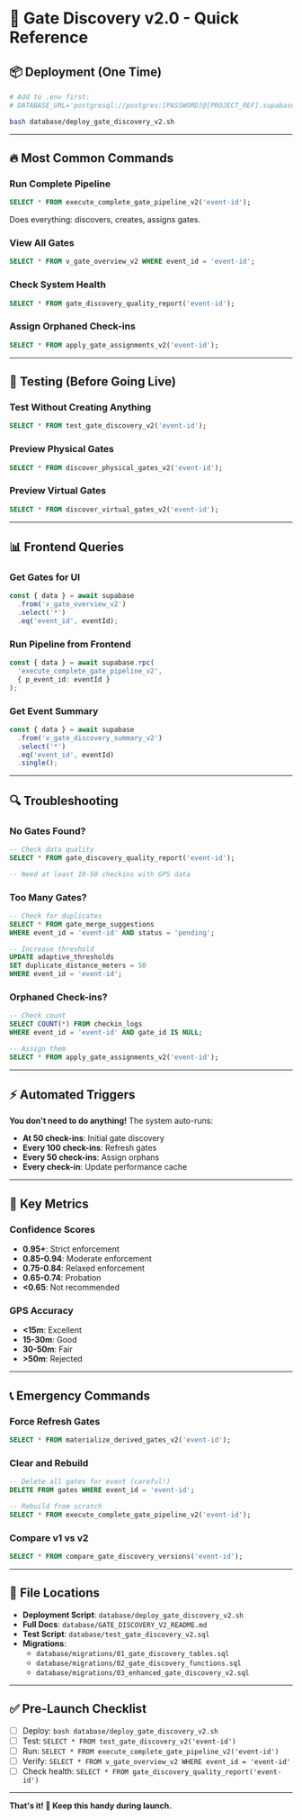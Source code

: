 # 🚀 Gate Discovery v2.0 - Quick Reference

## 📦 Deployment (One Time)

```bash
# Add to .env first:
# DATABASE_URL='postgresql://postgres:[PASSWORD]@[PROJECT_REF].supabase.co:5432/postgres'

bash database/deploy_gate_discovery_v2.sh
```

---

## 🔥 Most Common Commands

### Run Complete Pipeline
```sql
SELECT * FROM execute_complete_gate_pipeline_v2('event-id');
```
Does everything: discovers, creates, assigns gates.

### View All Gates
```sql
SELECT * FROM v_gate_overview_v2 WHERE event_id = 'event-id';
```

### Check System Health
```sql
SELECT * FROM gate_discovery_quality_report('event-id');
```

### Assign Orphaned Check-ins
```sql
SELECT * FROM apply_gate_assignments_v2('event-id');
```

---

## 🧪 Testing (Before Going Live)

### Test Without Creating Anything
```sql
SELECT * FROM test_gate_discovery_v2('event-id');
```

### Preview Physical Gates
```sql
SELECT * FROM discover_physical_gates_v2('event-id');
```

### Preview Virtual Gates
```sql
SELECT * FROM discover_virtual_gates_v2('event-id');
```

---

## 📊 Frontend Queries

### Get Gates for UI
```typescript
const { data } = await supabase
  .from('v_gate_overview_v2')
  .select('*')
  .eq('event_id', eventId);
```

### Run Pipeline from Frontend
```typescript
const { data } = await supabase.rpc(
  'execute_complete_gate_pipeline_v2',
  { p_event_id: eventId }
);
```

### Get Event Summary
```typescript
const { data } = await supabase
  .from('v_gate_discovery_summary_v2')
  .select('*')
  .eq('event_id', eventId)
  .single();
```

---

## 🔍 Troubleshooting

### No Gates Found?
```sql
-- Check data quality
SELECT * FROM gate_discovery_quality_report('event-id');

-- Need at least 10-50 checkins with GPS data
```

### Too Many Gates?
```sql
-- Check for duplicates
SELECT * FROM gate_merge_suggestions
WHERE event_id = 'event-id' AND status = 'pending';

-- Increase threshold
UPDATE adaptive_thresholds
SET duplicate_distance_meters = 50
WHERE event_id = 'event-id';
```

### Orphaned Check-ins?
```sql
-- Check count
SELECT COUNT(*) FROM checkin_logs
WHERE event_id = 'event-id' AND gate_id IS NULL;

-- Assign them
SELECT * FROM apply_gate_assignments_v2('event-id');
```

---

## ⚡ Automated Triggers

**You don't need to do anything!** The system auto-runs:

- **At 50 check-ins**: Initial gate discovery
- **Every 100 check-ins**: Refresh gates
- **Every 50 check-ins**: Assign orphans
- **Every check-in**: Update performance cache

---

## 🎯 Key Metrics

### Confidence Scores
- **0.95+**: Strict enforcement
- **0.85-0.94**: Moderate enforcement
- **0.75-0.84**: Relaxed enforcement
- **0.65-0.74**: Probation
- **<0.65**: Not recommended

### GPS Accuracy
- **<15m**: Excellent
- **15-30m**: Good
- **30-50m**: Fair
- **>50m**: Rejected

---

## 📞 Emergency Commands

### Force Refresh Gates
```sql
SELECT * FROM materialize_derived_gates_v2('event-id');
```

### Clear and Rebuild
```sql
-- Delete all gates for event (careful!)
DELETE FROM gates WHERE event_id = 'event-id';

-- Rebuild from scratch
SELECT * FROM execute_complete_gate_pipeline_v2('event-id');
```

### Compare v1 vs v2
```sql
SELECT * FROM compare_gate_discovery_versions('event-id');
```

---

## 📁 File Locations

- **Deployment Script**: `database/deploy_gate_discovery_v2.sh`
- **Full Docs**: `database/GATE_DISCOVERY_V2_README.md`
- **Test Script**: `database/test_gate_discovery_v2.sql`
- **Migrations**:
  - `database/migrations/01_gate_discovery_tables.sql`
  - `database/migrations/02_gate_discovery_functions.sql`
  - `database/migrations/03_enhanced_gate_discovery_v2.sql`

---

## ✅ Pre-Launch Checklist

- [ ] Deploy: `bash database/deploy_gate_discovery_v2.sh`
- [ ] Test: `SELECT * FROM test_gate_discovery_v2('event-id')`
- [ ] Run: `SELECT * FROM execute_complete_gate_pipeline_v2('event-id')`
- [ ] Verify: `SELECT * FROM v_gate_overview_v2 WHERE event_id = 'event-id'`
- [ ] Check health: `SELECT * FROM gate_discovery_quality_report('event-id')`

---

**That's it! 🎉 Keep this handy during launch.**
